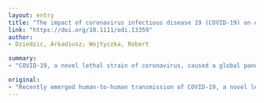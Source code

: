 ```yaml
---
layout: entry
title: "The impact of coronavirus infectious disease 19 (COVID-19) on oral health"
link: "https://doi.org/10.1111/odi.13359"
author:
- Dziedzic, Arkadiusz; Wojtyczka, Robert

summary:
- "COVID-19, a novel lethal strain of coronavirus, caused a global pandemic burden, affecting hundreds of thousands of individuals. There are limited evidence-based data available, as clinicians and scientists must focus on life-saving aspects."

original:
- "Recently emerged human-to-human transmission of COVID-19, a novel lethal strain (Chan et al., 2020) of coronavirus, caused a global pandemic burden, affecting hundreds of thousands of individuals, having life-threatening outcomes, not only in medically compromised persons but also in perfectly healthy young individuals with immunocompetent system. Apparently, this specific coronavirus must possess special abilities to spread and compromise the immune mechanisms in humans. Unfortunately, there are limited evidence-based data available, as, which is understandable clinicians and scientists must focus on life-saving aspects (Prompetchara et al., 2020). At the same time, the question arises, whether this strain possesses unique abilities to penetrate via oropharyngeal epithelial barriers and, which is even more intriguing, why infection of SARS-CoV-2 triggers such abnormal 'cytokine storm' and immunosuppression? For unknown reasons, SARS-CoV-2 does not seem to be effectively defeated by human first line protective mechanisms, neither biomolecular, nor cellular, as number of death cases in middle aged, healthy persons were reported, regardless their immune status (Mehta et al., 2020)."
---
```


